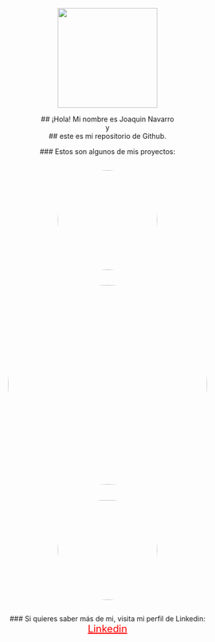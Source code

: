 <p align="center">
  <img src="" width="200" align="center">
</p>
<p align="center">
 ## ¡Hola! Mi nombre es Joaquin Navarro <br>
    y <br>
 ## este es mi repositorio de Github.
</p>
<p align="center">
  ### Estos son algunos de mis proyectos: <br>
</p>
<p align="center">
  <img src="" width="200" align="middle" style="padding: 3%; border-radius:250px;" href="" ><img src="" width="400" align="center" style="padding: 3%; border-radius:250px" href=""><img src="" width="200" align="center" style="padding: 3%; border-radius:250px" href="">
  </p>
  <p align="center">
   ### Si quieres saber más de mi, visita mi perfil de Linkedin: <br>
<a href="https://www.linkedin.com/in/ximo-navarro-mart%C3%AD-823995214/" style="color: red; font-size: 20px;">Linkedin</a>
